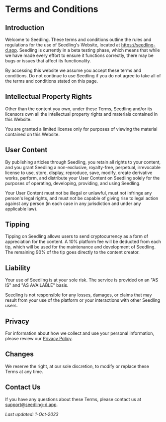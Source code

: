 # Terms and Conditions

## Introduction

Welcome to Seedling. These terms and conditions outline the rules and regulations for the use of Seedling's Website, located at https://seedling-d.app.  Seedling is currently in a beta testing phase, which means that while we have made every effort to ensure it functions correctly, there may be bugs or issues that affect its functionality.

By accessing this website we assume you accept these terms and conditions. Do not continue to use Seedling if you do not agree to take all of the terms and conditions stated on this page.

## Intellectual Property Rights

Other than the content you own, under these Terms, Seedling and/or its licensors own all the intellectual property rights and materials contained in this Website.

You are granted a limited license only for purposes of viewing the material contained on this Website.

## User Content

By publishing articles through Seedling, you retain all rights to your content, and you grant Seedling a non-exclusive, royalty-free, perpetual, irrevocable license to use, store, display, reproduce, save, modify, create derivative works, perform, and distribute your User Content on Seedling solely for the purposes of operating, developing, providing, and using Seedling.

Your User Content must not be illegal or unlawful, must not infringe any person's legal rights, and must not be capable of giving rise to legal action against any person (in each case in any jurisdiction and under any applicable law).

## Tipping

Tipping on Seedling allows users to send cryptocurrency as a form of appreciation for the content. A 10% platform fee will be deducted from each tip, which will be used for the maintenance and development of Seedling. The remaining 90% of the tip goes directly to the content creator.

## Liability

Your use of Seedling is at your sole risk. The service is provided on an "AS IS" and "AS AVAILABLE" basis.

Seedling is not responsible for any losses, damages, or claims that may result from your use of the platform or your interactions with other Seedling users.

## Privacy

For information about how we collect and use your personal information, please review our [Privacy Policy](./privacy-policy.md).

## Changes

We reserve the right, at our sole discretion, to modify or replace these Terms at any time.

## Contact Us

If you have any questions about these Terms, please contact us at support@seedling-d.app.

_Last updated: 1-Oct-2023_
